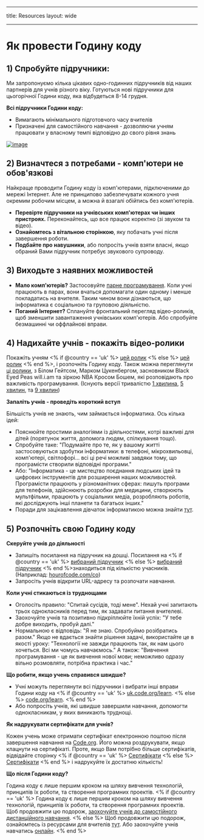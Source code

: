 * * *

title: Resources layout: wide

* * *

# Як провести Годину коду

## 1) Спробуйте підручники:

Ми запропонуємо кілька цікавих одно-годинних підручників від наших партнерів для учнів різного віку. Готуються нові підручники для цьогорічної Години коду, яка відбудеться 8-14 грудня.

**Всі підручники Години коду:**

  * Вимагають мінімального підготовчого часу вчителів
  * Призначені для самостійного навчання - дозволяючи учням працювати у власному темпі відповідно до свого рівня знань

[![image](http://code.org/images/tutorials.png)](http://code.org/learn)

## 2) Визначтеся з потребами - комп'ютери не обов'язкові

Найкраще проводити Годину коду із комп'ютерами, підключеними до мережі Інтернет. Але не принципово забезпечувати кожного учня окремим робочим місцем, а можна й взагалі обійтись без комп'ютерів.

  * **Перевірте підручники на учнівських комп'ютерах чи інших пристроях.** Переконайтесь, що все працює коректно (зі звуком та відео).
  * **Ознайомтесь з вітальною сторінкою**, яку побачать учні після завершення роботи. 
  * **Подбайте про навушники**, або попросіть учнів взяти власні, якщо обраний Вами підручник потребує звукового супроводу.

## 3) Виходьте з наявних можливостей

  * **Мало комп'ютерів?** Застосовуйте [парне програмування](http://www.ncwit.org/resources/pair-programming-box-power-collaborative-learning). Коли учні працюють в парах, вони вчаться допомагати один одному і менше покладатись на вчителя. Таким чином вони дізнаються, що інформатика є соціальною та груповою діяльністю.
  * **Поганий Інтернет?** Сплануйте фронтальний перегляд відео-роликів, щоб зменшити завантаження учнівських комп'ютерів. Або спробуйте безмашинні чи оффлайнові вправи.

## 4) Надихайте учнів - покажіть відео-ролики

Покажіть учням <% if @country == 'uk' %> [цей ролик](https://www.youtube.com/watch?v=96B5-JGA9EQ) <% else %> [цей ролик](http://www.youtube.com/watch?v=FC5FbmsH4fw) <% end %>, і розпочніть Годину коду. Також можна переглянути [ці ролики](http://youtube.com/codeorg), з Білом Гейтсом, Марком Цукенбергом, засновником Black Eyed Peas will.i.am та зіркою NBA Кросом Бошем, які розповідають про важливість програмування. (Існують версії тривалістю [1 хвилина](https://www.youtube.com/watch?v=qYZF6oIZtfc), [5 хвилин](https://www.youtube.com/watch?v=nKIu9yen5nc), та [9 хвилин](https://www.youtube.com/watch?v=dU1xS07N-FA))

**Запаліть учнів - проведіть короткий вступ**

Більшість учнів не знають, чим займається інформатика. Ось кілька ідей:

  * Пояснюйте простими аналогіями із діяльностями, котрі важливі для дітей (порятунок життя, допомога людям, спілкування тощо).
  * Спробуйте таке: "Подумайте про те, як у вашому житті застосовуються здобутки інформатики: в телефоні, мікрохвильовці, комп'ютері, світлофорі... всі ці речі можливі завдяки тому, що програмісти створили відповідні програми."
  * Або: "Інформатика - це мистецтво поєднання людських ідей та цифрових інструментів для розширення наших можливостей. Програмісти працюють у різноманітних сферах: пишуть програми для телефонів, здійснюють розробки для медицини, створюють мультфільми, працюють у соціальних медіа, розробляють роботів, які досліджують інші планети та багатьох інших."
  * Поради для зацікавлення дівчаток інформатикою можна знайти [тут](http://code.org/girls). 

## 5) Розпочніть свою Годину коду

**Скеруйте учнів до діяльності**

  * Запишіть посилання на підручник на дошці. Посилання на <% if @country == 'uk' %> [вибраний підручник](http://uk.code.org/learn) <% else %> [вибраний підручник](http://code.org/learn) <% end %>знаходиться під кількістю учасників. (Наприклад: [hourofcode.com/co](http://code.org/learn)) 
  * Запросіть учнів відкрити URL-адресу та розпочати навчання.

**Коли учні стикаються із труднощами**

  * Оголосіть правило: "Спитай сусідів, тоді мене". Нехай учні запитають трьох однокласників перед тим, як задавати питання вчителеві.
  * Заохочуйте учнів та позитивно підкріплюйте їхній успіх: "У тебе добре виходить, пробуй далі."
  * Нормальною є відповідь: "Я не знаю. Спробуймо розібратись разом." Якщо не вдається знайти рішення задачі, використайте це в якості уроку: "Технології не завжди працюють так, як нам цього хочеться. Всі ми чомусь навчаємось." А також: "Вивчення програмування - це як вивчення нової мови; неможливо одразу вільно розмовляти, потрібна практика і час."

**Що робити, якщо учень справився швидше?**

  * Учні можуть переглянути всі підручники і вибрати інші вправи Години коду на <% if @country == 'uk' %> [uk.code.org/learn](http://uk.code.org/learn). <% else %> [code.org/learn](http://code.org/learn). <% end %> 
  * Або попросіть учнів, які швидше завершили навчання, допомогти однокласникам, у яких виникають труднощі.

**Як надрукувати сертифікати для учнів?**

Кожен учень може отримати сертифікат електронною поштою після завершення навчання на [Code.org](http://studio.code.org). Його можна роздрукувати, якщо клацнути на сертифікаті. Проте, якщо Вам потрібно більше сертифікатів, відвідайте сторінку <% if @country == 'uk' %> [Сертифікати](http://uk.code.org/certificates) <% else %> [Сертифікати](http://code.org/certificates) <% end %> і надрукуйте їх достатню кількість!

**Що після Години коду?**

Година коду є лише першим кроком на шляху вивчення технологій, принципів їх роботи, та створення програмних проектів. <% if @country == 'uk' %> Година коду є лише першим кроком на шляху вивчення технологій, принципів їх роботи, та створення програмних проектів. Щоб продовжити цю подорож, [заохочуйте учнів до самостійного дистанційного навчання](http://uk.code.org/learn/beyond). <% else %> Щоб продовжити цю подорож, ознайомтесь із ресурсами для вчителів [тут](http://code.org/educate). Або заохочуйте учнів навчатись [онлайн](http://code.org/learn/beyond). <% end %>